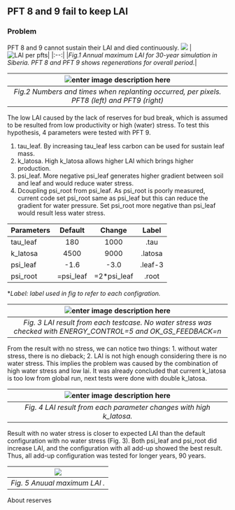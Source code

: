 ## PFT 8 and 9 fail to keep LAI

### Problem

PFT 8 and 9 cannot sustain their LAI and died continuously. 
![](https://lh3.googleusercontent.com/Y0dXsBtp2axuENstl6TwlpPxWCdbSNp8x2IcuwhDrz8IJ-C-iq5CwC2uOaahEg4J3-UORs52nJ0tb63V520UXqNYaIf_DZ75AsnkcO0c74xxgWqab4rAnsqbWcnMMfU6q1az4k3cSEgqpoNmvWW7vKUu9R6txj6ntG8mqhwCPHF8XExiSh6S2jPRfatAgmPAZReKPR6rg9hoEY7-IuXW8V5WlMURLMRkgn-TQRSAVG8nk4zT7y91Q8qNV_2GE0xvLL0ZfFNS9nnsu0K0ZCRXRxRyg39A0e81yQndjXHm2Y3BHGz7MFrPmQBWY0ooEVotMvev5mY-se6zQ8AcgInBSTqUSngFVbjx3Nnefsnegsy2C4yCN2DvyZkHVFN3hmqp9EQ7duEgjkdFWdYgM3Zmz-A28rp0gyEr1D5IHOVzHqJ231UjXmaGIYBmQzqK-2P8Kelt3bWxg_zU5tYzIk82TAEZpPtImtU1to7V_BhZcbIwFdjXraZn-KhxHlu582rCE212YfLB8dwBQLia_qBmaKGPvn4xeFgvenSgfUuW9qcLOZSt3jlmsm9ZQMYBsq2mwbzaFbeJqUeT7ZjnyIcT-S64jly9pIKvJ39qh76mR0qZwRaeAFJ-OyILRkKGNmikiNUasGzx1zWjQHCd8B94kn_m3PVZsmqUi7V0mFfepd4X-4NbWZiB_tY8dlvRiQ=w2194-h1628-no)
|![LAI per pfts](https://lh3.googleusercontent.com/Y0dXsBtp2axuENstl6TwlpPxWCdbSNp8x2IcuwhDrz8IJ-C-iq5CwC2uOaahEg4J3-UORs52nJ0tb63V520UXqNYaIf_DZ75AsnkcO0c74xxgWqab4rAnsqbWcnMMfU6q1az4k3cSEgqpoNmvWW7vKUu9R6txj6ntG8mqhwCPHF8XExiSh6S2jPRfatAgmPAZReKPR6rg9hoEY7-IuXW8V5WlMURLMRkgn-TQRSAVG8nk4zT7y91Q8qNV_2GE0xvLL0ZfFNS9nnsu0K0ZCRXRxRyg39A0e81yQndjXHm2Y3BHGz7MFrPmQBWY0ooEVotMvev5mY-se6zQ8AcgInBSTqUSngFVbjx3Nnefsnegsy2C4yCN2DvyZkHVFN3hmqp9EQ7duEgjkdFWdYgM3Zmz-A28rp0gyEr1D5IHOVzHqJ231UjXmaGIYBmQzqK-2P8Kelt3bWxg_zU5tYzIk82TAEZpPtImtU1to7V_BhZcbIwFdjXraZn-KhxHlu582rCE212YfLB8dwBQLia_qBmaKGPvn4xeFgvenSgfUuW9qcLOZSt3jlmsm9ZQMYBsq2mwbzaFbeJqUeT7ZjnyIcT-S64jly9pIKvJ39qh76mR0qZwRaeAFJ-OyILRkKGNmikiNUasGzx1zWjQHCd8B94kn_m3PVZsmqUi7V0mFfepd4X-4NbWZiB_tY8dlvRiQ=w2194-h1628-no)|
|:--:|
|*Fig.1 Annual maximum LAI for 30-year simulation in Siberia. PFT 8 and PFT 9 shows regenerations for overall period.*|

|![enter image description here](https://lh3.googleusercontent.com/lNEMh_eH2izVkPnHesL2XzW4fNaZamKqnJglgVyDpz0zZuZIJzY9j2hGIqUSZsAyO5udbSc0X3bZrpwIyXDAFXlhd8Trp5Xw074EI6o8nmZi1y8W8poXnIgi8dhrmeD5_yr8PKd9de93Kc_3nntA4Pj_Yi4SFVaoHr1oJo7WRRcgNZ9ncCXJhIRuYZ2DHK7TXqYlcWYIHdTjv2AeVz9UQJQAjV-hF6hmBpveRkPfFfTLGPywH6hXYbdP8DKdT1H8190tbeLbh3CWxHLLgPkyDSTxhpt7gbfYMy9ijnyOWAsAquuRBfgxtMNku8WHVDFzbi3t8DXnt2Gap3cHfblMZWiTMHwDUMAaghPR4cs1gMX8pBxSIAuMT7KLNugnDfIG9AdjjN6qTuIbauEDXUEvyWWMWdOEJDfjDAz-gSvscrb52ybiOz9kIsE-VfouWpNR8E49gXjwGTkVBtWYephpNgFJOVRa-0U4PJzUApH3kJE_ChNWiHaOqdg_9uC1KkEKhJ9_SckD-DwsT87wccLYTuAiTIvFlVmyMbAgmiXI511UyZLr_zur1CX-d7b5G77wlHPs3_i7ZmFpCLkd3IV4giNNZdZwEDD4O8dSXnc5ewD03tfJYflJoNIoK60KjqY0j1oeH5C3ZTApj-os0vdRSIqhrkPrCXBxGExoB03pyD3ao3K_67KaKZR_heAmeg=w2736-h1368-no)|
|:---:|
|*Fig.2 Numbers and times when replanting occurred, per pixels. PFT8 (left) and PFT9 (right)*|

The low LAI caused by the lack of reserves for bud break, which is assumed to be resulted from low productivity or high (water) stress. To test this hypothesis, 4 parameters were tested with PFT 9.
1) tau_leaf. By increasing tau_leaf less carbon can be used for sustain leaf mass.
2) k_latosa. High k_latosa allows higher LAI which brings higher production.
3) psi_leaf. More negative psi_leaf generates higher gradient between soil and leaf and would reduce water stress. 
4) Dcoupling psi_root from psi_leaf. As psi_root is poorly measured, current code set psi_root same as psi_leaf but this can reduce the gradient for water pressure. Set psi_root more negative than psi_leaf would result less water stress. 

| Parameters | Default | Change |  Label|
|:-----------|:-------:|:-------:|:-:|
|tau_leaf| 180| 1000| .tau|
|k_latosa| 4500| 9000| .latosa|
|psi_leaf| -1.6| -3.0| .leaf-3|
|psi_root| =psi_leaf|=2*psi_leaf|.root

**Label: label used in fig to refer to each configration.*

|![enter image description here](https://lh3.googleusercontent.com/oFJwQoUlt5dD0FEhO-eb4sqDOtUzwntGAUwNrJGYvC7nSQZNNtbFSkLPpX5q-xmMlCEBoMHzKeq20V3S5g_M_jpS5YpGdBvaVWuvRCSuyekPkw6OpCWcOjJQ0Z-8yX1z98LuhPb-2EAuV5bv4n5hIr6JjWh6d9yTQ5NMFRk-Ks0NlUFwJgX8bqg7V1UsuuCxtr9ktAseTZP_HzNWiap45H42K7j3oHtR7XsMNvYibQnGGtisXPMJ1CKZxWUPnzcss7wdf9_al2rvor0Q0mywFyIiSYdsvlx5YEeufqNTIH2m8sg251jwK5LCDKHTHx5KHVAbhN9dspDAGguQyZvW6zzfzivy3DiPW3X1n_LU474NGBZ4ymLFIh8gesLhlDHbPUXdAhFUr2eARWwmVUGBlBScTAf8yXivsbuoLDm0e4Yhe6wsxDkbcE2iI8EaYOONsierPSJTzld7JwscP-tpsXvGGRJyS5AYiQIi8CTHe9b5mDITZ4FOGIOjLn7CxO35sTZhvZFANizqlczzu2sN9jR0jSxfvqpNFS2CvHYkubRw-0pd9rHZ1XD3F8LYPNlbu-7VVSOKbRzbH9lL2Ypb8zGIOmv0kVqrl8ajTgjmP2dvEFUpJvSKPYkE3CorCOsHZ5u5DyRWZZ3-iHSmO_fBIBM8FOxhBYBq-COvU6mePMsq65v7lOKFAO5kT82Buw=w2194-h1628-no)|
|:--:|
|*Fig. 3 LAI result from each testcase. No water stress was checked with ENERGY_CONTROL=5 and OK_GS_FEEDBACK=n*|

From the result with no stress, we can notice two things: 1. without water stress, there is no dieback; 2. LAI is not high enough considering there is no water stress. This implies the problem was caused by the combination of high water stress and low lai.  It was already concluded that current k_latosa is too low from global run, next tests were done with double k_latosa. 

 |![enter image description here](https://lh3.googleusercontent.com/_7D-UH7luWm1NI1OB-96AZHkHTSxnJ5AfieMi4hqzVESXIAtxo5v49En-0PTElTHeqMi_B6cdewUolciziVpPYa5sXMDuSqiF_2WupmONXHJz19fw67ki5KTyOJmcR5vIpQ4-2DG3prS92gVlUfst8A6rpmcwEpQzh5CAOc-n15ZzdoTjq8BxzsivNn9JLW6y1ZVgumarES06TqAVCxU67kjdk0mHbTTfBJTZ2BFj6rwZOX0D4HrqNvZiNyEloT4xtZZJRccV6ssXAkE93IHhlkG5fSFgK-AZi0UQvtuNKgXmMQ8ecw4Tcuh1fzMiF7VfGjIDeErAIJJSlb-4yTspXiqVS4RviVCTkkx-am2RFCQ0-E9tTH8jpSB38nuEi_IYpKQT63GdfOXombU6bzHWR5Ydf_pfYRXhSpuOiUY3AC_Ye4rW3zrx0tvJ0Rk7GBubf9cvgY7zUw3DfHASAmySvHDZo7XWss-YYCMwmrQVYx2NfDX8iy1y_L0BiKgw1tj1AGBrPEzklr_w5F9X9hBdZivhoEVvwQnQSSVRnVrGihy4Mq1dZF0RcZmw0HEbA_hKPUJX5MT-RN0VSSnrS2qFQTByI5UVW1N-IZEeaiGH4_faramO7l8UFMQvZpK4YCEZB2aimcPAzG8HihuiEoyFF5inmHCXFZqDA8F_abGAckttHo9ph0r50kg5jsIdQ=w2194-h1628-no)|
 |:---:|
 |*Fig. 4 LAI result from each parameter changes with high k_latosa.*|

Result with no water stress is closer to expected LAI than the default configuration with no water stress (Fig. 3). Both psi_leaf and psi_root did increase LAI, and the configuration with all add-up showed the best result. Thus, all add-up configuration was tested for longer years, 90 years.

|![](https://lh3.googleusercontent.com/AyuUHrv3Lip1gqaEFO-McSGOe5z20q9bkOlV9tZiD5Agf7fBesNpBlk9eTRBiVNoXhYRDEoepbckuTa1RFuGUEGA23tXLGzuoP1WG6UfNlXUjG3TwWPmA72Ona-kKC-F0WmW8OtPCXM7wchrcH9iixPtTjoHNYW3RuZGn6-sOhq9u2y7cvYOGk1zIICuiXBPCI-OdeIqfXKv88Sx2K8KtoFPd6ji4eJMlOxKbNc6EIOSw_CI6Du2hll6rV2dIjtKSXNJZe1hmo-xCsITGMD1J-dUVeF1MSincEslHajVKr1Sxj97EH_QXYzXjzD6055tflSuUM8oBu9LfQHsx24Oktbu8ptMlP-aA3QNo-AsUiuuIM4EHtrujemNfG5Cfy89yUKj4Sa3_t1NtSvIhdfSrsd6hWCTFN3C7yS3lEj6eadExTeaR-2bceqVeJDXrFC3g7T9y1Za5gr0l9ZtVFwrLfAviG1urkVaKLdATe7cLA9Y8PZu3HuPlhfCZMwpOCQRzD3eIUdYX-_qPgPp266r45KPY0riLEUU4dqo1WEgQ-55SN51yvfqixzb4WnMsnlk-uefYCgv8c7V-A1E98yh6qWBHh9QrgOKf13_mojRkjwTjvECWAyPKxSQKmG54RqenzDdEwMWbCXdD6uv87FJzIqq9nxBA62XeILeAStQrBL7ZhUMqWrUO4W1AuMJWQ=w2194-h1628-no)|
|:--:|
|*Fig. 5 Anuual maximum LAI .*|


About reserves 

